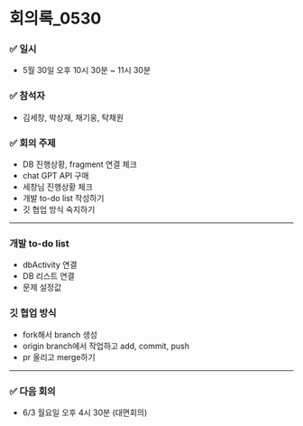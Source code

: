 # 회의록_0530

### ✅ 일시

- 5월 30일 오후 10시 30분 ~ 11시 30분

### ✅ 참석자

- 김세창, 박상재, 채기웅, 탁채원

### ✅ 회의 주제

- DB 진행상황, fragment 연결 체크
- chat GPT API 구매
- 세창님 진행상황 체크
- 개발 to-do list 작성하기
- 깃 협업 방식 숙지하기

---

### 개발 to-do list

- dbActivity 연결
- DB 리스트 연결
- 문제 설정값

### 깃 협업 방식

- fork해서 branch 생성
- origin branch에서 작업하고 add, commit, push
- pr 올리고 merge하기

---

### ✅ 다음 회의

- 6/3 월요일 오후 4시 30분 (대면회의)